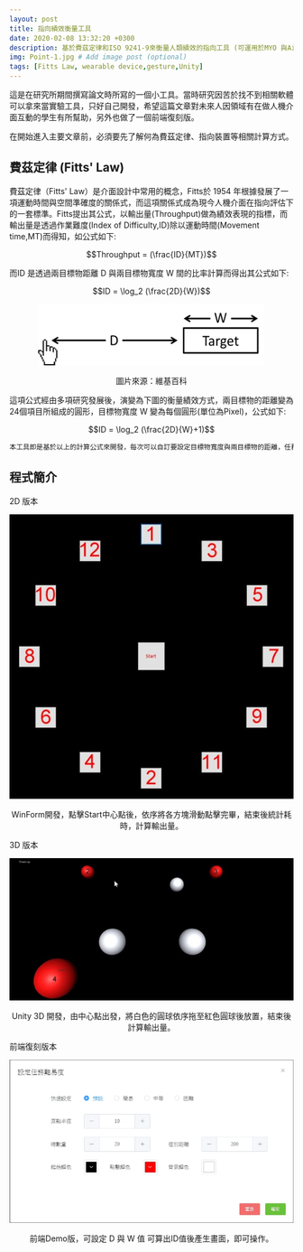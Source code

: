 ```yaml
---
layout: post
title: 指向績效衡量工具
date: 2020-02-08 13:32:20 +0300
description: 基於費茲定律和ISO 9241-9來衡量人類績效的指向工具 (可運用於MYO 與AirMouse)
img: Point-1.jpg # Add image post (optional)
tags: [Fitts Law, wearable device,gesture,Unity]
---
```


<script src='https://cdnjs.cloudflare.com/ajax/libs/mathjax/2.7.5/MathJax.js?config=default' async></script>

這是在研究所期間撰寫論文時所寫的一個小工具。當時研究因苦於找不到相關軟體可以拿來當實驗工具，只好自己開發，希望這篇文章對未來人因領域有在做人機介面互動的學生有所幫助，另外也做了一個前端復刻版。

在開始進入主要文章前，必須要先了解何為費茲定律、指向裝置等相關計算方式。

## 費茲定律 (Fitts' Law)

費茲定律（Fitts' Law）是介面設計中常用的概念，Fitts於 1954 年根據發展了一項運動時間與空間準確度的關係式，而這項關係式成為現今人機介面在指向評估下的一套標準。Fitts提出其公式，以輸出量(Throughput)做為績效表現的指標，而輸出量是透過作業難度(Index of Difficulty,ID)除以運動時間(Movement time,MT)而得知，如公式如下:

$$Throughput = (\frac{ID}{MT})$$

而ID 是透過兩目標物距離 D 與兩目標物寬度 W
間的比率計算而得出其公式如下:

$$ID = \log_2 (\frac{2D}{W})$$

<p align="center">
  <img src="../assets/img/FittsLaw/Fitt's.png">
</p>
<p align="center">圖片來源：維基百科</p>


這項公式經由多項研究發展後，演變為下圖的衡量績效方式，兩目標物的距離變為24個項目所組成的圓形，目標物寬度 W 變為每個圓形(單位為Pixel)，公式如下:

$$ID = \log_2 (\frac{2D}{W}+1)$$

``` bash
本工具即是基於以上的計算公式來開發，每次可以自訂要設定目標物寬度與兩目標物的距離，任務完成後，會計算出本次操作所得出的輸出量。
```

## 程式簡介

2D 版本
<p align="center">
  <img src="../assets/img/FittsLaw/Point2.jpg">
</p>

<p align="center">WinForm開發，點擊Start中心點後，依序將各方塊滑動點擊完畢，結束後統計耗時，計算輸出量。</p>

3D 版本
<p align="center">
  <img src="../assets/img/FittsLaw/Point3.jpg">
</p>
<p align="center">Unity 3D 開發，由中心點出發，將白色的圓球依序拖至紅色圓球後放置，結束後計算輸出量。</p>

前端復刻版本
<p align="center">
  <img src="../assets/img/FittsLaw/Point4.jpg">
</p>
<p align="center">前端Demo版，可設定 D 與 W 值 可算出ID值後產生畫面，即可操作。</p>








